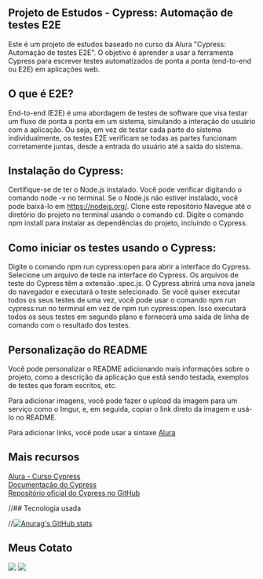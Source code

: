 ## Projeto de Estudos - Cypress: Automação de testes E2E
Este é um projeto de estudos baseado no curso da Alura "Cypress: Automação de testes E2E". O objetivo é aprender a usar a ferramenta Cypress para escrever testes automatizados de ponta a ponta (end-to-end ou E2E) em aplicações web.

## O que é E2E?
End-to-end (E2E) é uma abordagem de testes de software que visa testar um fluxo de ponta a ponta em um sistema, simulando a interação do usuário com a aplicação. Ou seja, em vez de testar cada parte do sistema individualmente, os testes E2E verificam se todas as partes funcionam corretamente juntas, desde a entrada do usuário até a saída do sistema.

##  Instalação do Cypress:
Certifique-se de ter o Node.js instalado. Você pode verificar digitando o comando node -v no terminal. Se o Node.js não estiver instalado, você pode baixá-lo em https://nodejs.org/.
Clone este repositório
Navegue até o diretório do projeto no terminal usando o comando cd.
Digite o comando npm install para instalar as dependências do projeto, incluindo o Cypress.

## Como iniciar os testes usando o Cypress:
Digite o comando npm run cypress:open para abrir a interface do Cypress.
Selecione um arquivo de teste na interface do Cypress. Os arquivos de teste do Cypress têm a extensão .spec.js.
O Cypress abrirá uma nova janela do navegador e executará o teste selecionado.
Se você quiser executar todos os seus testes de uma vez, você pode usar o comando npm run cypress:run no terminal em vez de npm run cypress:open. Isso executará todos os seus testes em segundo plano e fornecerá uma saída de linha de comando com o resultado dos testes.

## Personalização do README
Você pode personalizar o README adicionando mais informações sobre o projeto, como a descrição da aplicação que está sendo testada, exemplos de testes que foram escritos, etc.

Para adicionar imagens, você pode fazer o upload da imagem para um serviço como o Imgur, e, em seguida, copiar o link direto da imagem e usá-lo no README.

Para adicionar links, você pode usar a sintaxe [Alura](https://www.alura.com.br/)

## Mais recursos
[Alura - Curso Cypress](https://cursos.alura.com.br/course/cypress-automacao-testes-e2e)<br>
[Documentação do Cypress](https://docs.cypress.io/guides/overview/why-cypress)<br>
[Repositório oficial do Cypress no GitHub](https://github.com/cypress-io/cypress)

//## Tecnologia usada

//[![Anurag's GitHub stats](https://github-readme-stats.vercel.app/api?username=anuraghazra)](https://github.com/anuraghazra/github-readme-stats)

## Meus Cotato
<div>
    <a href="https://www.instagram.com/brunolucas013/" target="_blank"><img
            src="https://img.shields.io/badge/-Instagram-%23E4405F?style=for-the-badge&logo=instagram&logoColor=white"
            target="_blank"></a>
    <a href="www.linkedin.com/in/bruno-lucasQA" target="_blank"><img
            src="https://img.shields.io/badge/-LinkedIn-%230077B5?style=for-the-badge&logo=linkedin&logoColor=white"
            target="_blank"></a>
</div>
